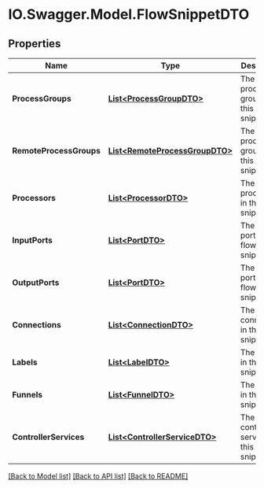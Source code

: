 # IO.Swagger.Model.FlowSnippetDTO
## Properties

Name | Type | Description | Notes
------------ | ------------- | ------------- | -------------
**ProcessGroups** | [**List&lt;ProcessGroupDTO&gt;**](ProcessGroupDTO.md) | The process groups in this flow snippet. | [optional] 
**RemoteProcessGroups** | [**List&lt;RemoteProcessGroupDTO&gt;**](RemoteProcessGroupDTO.md) | The remote process groups in this flow snippet. | [optional] 
**Processors** | [**List&lt;ProcessorDTO&gt;**](ProcessorDTO.md) | The processors in this flow snippet. | [optional] 
**InputPorts** | [**List&lt;PortDTO&gt;**](PortDTO.md) | The input ports in this flow snippet. | [optional] 
**OutputPorts** | [**List&lt;PortDTO&gt;**](PortDTO.md) | The output ports in this flow snippet. | [optional] 
**Connections** | [**List&lt;ConnectionDTO&gt;**](ConnectionDTO.md) | The connections in this flow snippet. | [optional] 
**Labels** | [**List&lt;LabelDTO&gt;**](LabelDTO.md) | The labels in this flow snippet. | [optional] 
**Funnels** | [**List&lt;FunnelDTO&gt;**](FunnelDTO.md) | The funnels in this flow snippet. | [optional] 
**ControllerServices** | [**List&lt;ControllerServiceDTO&gt;**](ControllerServiceDTO.md) | The controller services in this flow snippet. | [optional] 

[[Back to Model list]](../README.md#documentation-for-models) [[Back to API list]](../README.md#documentation-for-api-endpoints) [[Back to README]](../README.md)

